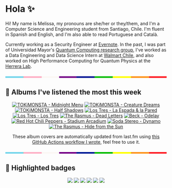 # Hola ✨
Hi! My name is Melissa, my pronouns are she/her or they/them, and I'm a Computer Science and Engineering student from Santiago, Chile. I'm fluent in Spanish and English, and I'm also able to read Portuguese and Català.

Currently working as a Security Engineer at [Evernote](https://evernote.com/). In the past, I was part of Universidad Mayor's [Quantum Computing research group](https://www.diariomayor.cl/ciencia-um/docentes-y-estudiantes-crean-el-primer-grupo-de-computacion-cuantica-u-mayor.html), I've worked as a Data Engineering and Data Science Intern at [Walmart Chile](https://github.com/walmartdigital/), and also worked on High Performance Computing for Quantum Physics at the [Herrera Lab](http://fherreralab.com/).

<img src="hr.png" width="100%" height="5px">

## 🎵 Albums I've listened the most this week
<!-- lastfm -->
<p align="center"><a href="https://www.last.fm/music/TOKiMONSTA/Midnight+Menu"><img src="https://lastfm.freetls.fastly.net/i/u/64s/6258d1feead248b48fea8c9f58feed3e.png" title="TOKiMONSTA - Midnight Menu"></a> <a href="https://www.last.fm/music/TOKiMONSTA/Creature+Dreams"><img src="https://lastfm.freetls.fastly.net/i/u/64s/d4a2e35b5c13445aad5c4251e23a3d15.png" title="TOKiMONSTA - Creature Dreams"></a> <a href="https://www.last.fm/music/TOKiMONSTA/Half+Shadows"><img src="https://lastfm.freetls.fastly.net/i/u/64s/ac0e9928b7c44d69b53714e84a932947.png" title="TOKiMONSTA - Half Shadows"></a> <a href="https://www.last.fm/music/Los+Tres/La+Espada+&+la+Pared"><img src="https://lastfm.freetls.fastly.net/i/u/64s/318a8943455039ebe1ca9ec0da6ade3b.jpg" title="Los Tres - La Espada & la Pared"></a> <a href="https://www.last.fm/music/Los+Tres/Los+Tres"><img src="https://lastfm.freetls.fastly.net/i/u/64s/b36ef0b75542919c650c8bdefbc1a6d6.jpg" title="Los Tres - Los Tres"></a> <a href="https://www.last.fm/music/The+Rasmus/Dead+Letters"><img src="https://lastfm.freetls.fastly.net/i/u/64s/9f0714a59508d27c0ca151b05fa3cdce.jpg" title="The Rasmus - Dead Letters"></a> <a href="https://www.last.fm/music/Beck/Odelay"><img src="https://lastfm.freetls.fastly.net/i/u/64s/8381e54db1d4b669bb6baedc68180503.jpg" title="Beck - Odelay"></a> <a href="https://www.last.fm/music/Red+Hot+Chili+Peppers/Stadium+Arcadium"><img src="https://lastfm.freetls.fastly.net/i/u/64s/fb7d1a6c6e5240c48159d08b17ea022b.png" title="Red Hot Chili Peppers - Stadium Arcadium"></a> <a href="https://www.last.fm/music/Soda+Stereo/Dynamo"><img src="https://lastfm.freetls.fastly.net/i/u/64s/d5fe5d1ba9da5b60600aaf883a84b633.jpg" title="Soda Stereo - Dynamo"></a> <a href="https://www.last.fm/music/The+Rasmus/Hide+from+the+Sun"><img src="https://lastfm.freetls.fastly.net/i/u/64s/2624ca521fc7420c8047c12b3b2eec0b.png" title="The Rasmus - Hide from the Sun"></a> </p>

<p align="center">These album covers are automatically updated from last.fm using <a href="https://github.com/marketplace/actions/lastfm-to-markdown">this GitHub Actions workflow I wrote</a>, feel free to use it.</p>

<img src="hr.png" width="100%" height="5px">

## 🏅 Highlighted badges
<p align="center" style="vertical-align:middle;">
  <a href="https://www.credly.com/badges/c8caff74-4c34-4211-affe-8bd7692771c8"><img src="https://images.credly.com/size/100x100/images/1ce95bfe-b2c0-457f-ae66-51372f680494/IBM_Quantum_Challenge_2021_Achievement_Advanced.png"></a>
  <a href="https://www.credly.com/badges/52a4021b-34e6-413d-a4bd-cc29d3a686f6"><img src="https://images.credly.com/size/100x100/images/28944969-813a-43b9-944f-7910111ce764/Professional_Certificate_-_Data_Science.png"></a>
  <a href="https://www.credly.com/badges/cfeca386-7b9d-487f-8e2b-b3cfa069c734"><img src="https://images.credly.com/size/100x100/images/ac4daa48-1924-4dc5-80cf-ede5a08bac51/Data_Science_Foundations_Specialization.png"></a>
  <a href="https://www.credly.com/badges/0372a945-8a67-4d57-9643-b46b8dbf2fa6"><img src="https://images.credly.com/size/100x100/images/4a5f4849-54ae-461f-97ad-cb9c9a04eb63/Adv_Data_Science_Specialization.png"></a>
  <a href="https://www.credly.com/badges/348acaad-19d1-4f5a-8a6f-145d80dca3dc"><img src="https://images.credly.com/size/100x100/images/1dee8dee-d779-462e-9fd4-df5119546349/Build_Smart_on_Kubernetes_World_Tour.png"></a>
  <a href="https://google.qwiklabs.com/public_profiles/9fac59c2-c0f1-4b5c-b207-47c9cd7d6072"><img src="https://cdn.qwiklabs.com/GHzcYBb00JYUF9Rgf3D9A4inwRHYnFtISMvcRlb%2FClU%3D" width="100px"></a>
</p>

